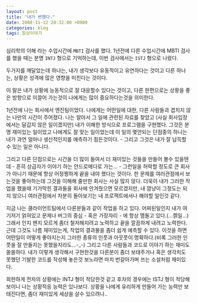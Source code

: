 ```yaml
---
layout: post
title: "내가 변했다."
date: 2008-11-12 20:32:00 +0900
categories: blog
tags: 일상이야기
---
```


심리학의 이해 라는 수업시간에 ```MBTI``` 검사를 했다. 1년전에 다른 수업시간에 MBTI 검사를 했을 때는 분명 ```INTJ``` 형으로 기억하는데, 이번 검사에서는 ```ISTJ``` 형으로 나왔다.

두가지를 깨달았는데 하나는, 내가 생각보다 유동적이고 유연하다는 것이고 다른 하나는, 상황은 성격에 많은 영향을 미친다는 것이다.

이 말은 내가 상황에 능동적으로 잘 대응할수 있다는 것이고, 다른 한편으로는 상황을 좋은 방향으로 이끌어 가는것이 나에게는 많이 중요하다는것을 의미한다.

1년전에 나는 회사에서 엔진팀이었다. 나에게는 어떤일에 대한, 다른 사람들과 겹치지 않는 나만의 시간이 주어졌다. 나는 알아서 그 일에 관련된 자료를 찾았고 (사실 회사입장에서는 달갑지 않은 일이겠지만) 내가 이해한 방식으로 프로그램을 구현했다. 그것은 분명 재미있는 일이었고 나에게도 잘 맞는 일이었는데 이 일의 몇안되는 단점중의 하나는 내가 과연 얼마나 생산적인지를 예측하기 힘든것이다. - 그리고 그것은 내가 잘 납득할수 있는 일은 아니다.

그리고 다른 단점으로는 시간을 더 많이 들여서 더 재미있는 것들을 만들어 볼수 있을텐데 - 흔히 상급자가 이야기 하는 안드로메다로 가는... - 그런일을 허락할 정도로 큰 회사가 아니기 때문에 항상 어정쩡하게 끝을 내야 했다는 것이다. 한 문제를 여러관점에서 보는것을 좋아하는데 그것을 이해해 줄만한 회사는 사실 많지 않다. 더욱이 내가 그러한 작업을 했을때 기가막힌 결과들을 회사에 안겨줬으면 모르겠지만, 내 깜냥이 그정도는 되지 않으니 여러관점에서 차분히 돌아보기는 내 프로젝트에서나 해야할 일인것 같다.

지금 나는 클라이언트팀에서 다른분들과 같이 작업을 하고 있다. 어찌된일인지 내가 여기저기 얽혀있고 문제나 버그의 중심 - 혹은 가장자리 - 에 항상 멤돌고 있다.(...젥일...) 그래서 인지 왠지 모르게 좀더 철저해지려고 노력하고 끝을 깔끔하게 내려고 노력한다. 근데 그것도 나름 재미있는게, 작업의 결과물을 좀더 쉽게 예측할 수 있다. 이것을 하면 어떤일이 어떻게 좋아지는지 그러한 종류의 인풋과 아웃풋이 명확하다.(비록 그러한 인풋을 잘 만들지는 못했을지라도...-_-) 그리고 다른 사람들과 코드로 이야기 하는 재미도 쏠쏠하다. 내가 이렇게 생각해서 구현한것을 다른분이 좀더 보태주거나 혹은 생각치도 못했던 기발한 코드를 작성해 놓은것 보노라면 마치 번갈아가며 쓰는 소설처럼 재미있다.

희한하게 전자의 상황에는 INTJ 형이 적당한것 같고 후자의 경우에는 ISTJ 형이 적당해보이니 나는 상황적응 능력은 있나보다. 상황을 나에게 유리하게 만들어 가는 능력만 보태진다면, 좀더 재미있게 세상을 살수 있으려나..

